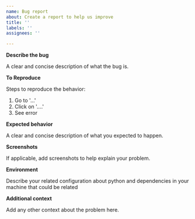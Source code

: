 ```yaml
---
name: Bug report
about: Create a report to help us improve
title: ''
labels: ''
assignees: ''

---
```


**Describe the bug**

A clear and concise description of what the bug is.

**To Reproduce**

Steps to reproduce the behavior:
1. Go to '...'
2. Click on '....'
3. See error

**Expected behavior**

A clear and concise description of what you expected to happen.

**Screenshots**

If applicable, add screenshots to help explain your problem.

**Environment**

Describe your related configuration about python and dependencies in your machine that could be related

**Additional context**

Add any other context about the problem here.
